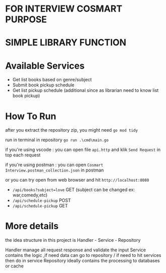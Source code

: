 # FOR INTERVIEW COSMART PURPOSE #
# SIMPLE LIBRARY FUNCTION #

# Available Services #
- Get list books based on genre/subject 
- Submit book pickup schedule
- Get list pickup schedule (additional since as librarian need to know list book pickup)

# How To Run #
after you extract the repository zip, you might need 
`go mod tidy`

run in terminal in repository 
`go run .\cmd\main.go`

if you're using vscode : 
you can open file `api.http` and klik `Send Request` in top each request

if you're using postman :
you can open `Cosmart Interview.postman_collection.json` in postman

or you can try open from web browser and hit `http://localhost:8080`
- `/api/books?subject=love` GET (subject can be changed ex: war,comedy,etc)
- `/api/schedule-pickup` POST
- `/api/schedule-pickup` GET



# More details 
the idea structure in this project is 
Handler - Service - Repository 

Handler manage all request response and validate the input
Service contains the logic ,if need data can go to repository / if need to hit services then do in service
Repository ideally contains the processing to databases or cache 
